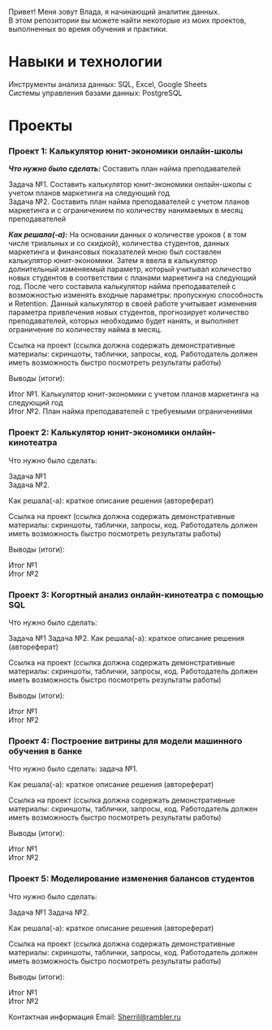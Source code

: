 <p>Привет! Меня зовут Влада, я начинающий аналитик данных.<br> В этом репозитории вы можете найти некоторые из моих проектов, выполненных во время обучения и практики.</p>

<h1>Навыки и технологии</h1>
<p>Инструменты анализа данных: SQL, Excel, Google Sheets<br>
Системы управления базами данных: PostgreSQL</p>

<h1>Проекты</h1>
<h3>Проект 1: Калькулятор юнит-экономики онлайн-школы</h3>
<em><strong><p>Что нужно было сделать:</em></strong> Составить план найма преподавателей</p>

<p>Задача №1. Составить калькулятор юнит-экономики онлайн-школы с учетом планов маркетинга на следующий год<br>
Задача №2. Составить план найма преподавателей с учетом планов маркетинга и с ограничением по количеству нанимаемых в месяц преподавателей </p>
<em><strong><p>Как решала(-а):</em></strong> На основании данных о количестве уроков ( в том числе триальных и со скидкой), количества студентов, данных маркетинга и финансовых показателей мною был составлен калькулятор юнит-экономики. Затем  я ввела в калькулятор долнительный изменяемый параметр, который учитывал количество новых студентов в соответствии с планами маркетинга на следующий год. После чего составила калькулятор найма преподавателей с возможностью изменять входные параметры: пропускную способность и Retention. Данный калькулятор в своей работе учитывает изменения параметра привлечения новых студентов, прогнозирует количество преподавателей, которых необходимо будет нанять, и выполняет ограничение по количеству найма в месяц.</p>
Ссылка на проект (ссылка должна содержать демонстративные материалы: скриншоты, таблички, запросы, код. Работодатель должен иметь возможность быстро посмотреть результаты работы)

Выводы (итоги):

<p>Итог №1. Калькулятор юнит-экономики с учетом планов маркетинга на следующий год<br>
Итог №2. План найма преподавателей с требуемыми ограничениями</p>

<h3>Проект 2: Калькулятор юнит-экономики онлайн-кинотеатра</h3>
Что нужно было сделать:

<p>Задача №1<br>
Задача №2.</p>
Как решала(-а): краткое описание решения (автореферат)

Ссылка на проект (ссылка должна содержать демонстративные материалы: скриншоты, таблички, запросы, код. Работодатель должен иметь возможность быстро посмотреть результаты работы)

Выводы (итоги):

<p>Итог №1<br>
Итог №2</p>

<h3>Проект 3: Когортный анализ онлайн-кинотеатра с помощью SQL</h3>
Что нужно было сделать:

<p>Задача №1
Задача №2.
Как решала(-а): краткое описание решения (автореферат)

Ссылка на проект (ссылка должна содержать демонстративные материалы: скриншоты, таблички, запросы, код. Работодатель должен иметь возможность быстро посмотреть результаты работы)

Выводы (итоги):

<p>Итог №1<br>
Итог №2</p>

<h3>Проект 4: Построение витрины для модели машинного обучения в банке</h3>
Что нужно было сделать: задача №1.

Как решала(-а): краткое описание решения (автореферат)

Ссылка на проект (ссылка должна содержать демонстративные материалы: скриншоты, таблички, запросы, код. Работодатель должен иметь возможность быстро посмотреть результаты работы)

Выводы (итоги):

<p>Итог №1<br>
Итог №2</p>

<h3>Проект 5: Моделирование изменения балансов студентов</h3>
Что нужно было сделать:

<p>Задача №1
Задача №2.</p>
Как решала(-а): краткое описание решения (автореферат)

Ссылка на проект (ссылка должна содержать демонстративные материалы: скриншоты, таблички, запросы, код. Работодатель должен иметь возможность быстро посмотреть результаты работы)

Выводы (итоги):

<p>Итог №1<br>
Итог №2</p>

Контактная информация
Email: Sherril@rambler.ru
